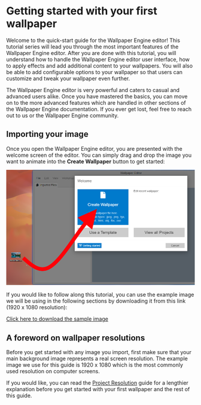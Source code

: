 # Getting started with your first wallpaper

Welcome to the quick-start guide for the Wallpaper Engine editor! This tutorial series will lead you through the most important features of the Wallpaper Engine editor. After you are done with this tutorial, you will understand how to handle the Wallpaper Engine editor user interface, how to apply effects and add additional content to your wallpapers. You will also be able to add configurable options to your wallpaper so that users can customize and tweak your wallpaper even further.

The Wallpaper Engine editor is very powerful and caters to casual and advanced users alike. Once you have mastered the basics, you can move on to the more advanced features which are handled in other sections of the Wallpaper Engine documentation. If you ever get lost, feel free to reach out to us or the Wallpaper Engine community.

## Importing your image

Once you open the Wallpaper Engine editor, you are presented with the welcome screen of the editor. You can simply drag and drop the image you want to animate into the **Create Wallpaper** button to get started:

![Square image compares to 16:9 aspect ratio](./new.png)

If you would like to follow along this tutorial, you can use the example image we will be using in the following sections by downloading it from this link (1920 x 1080 resolution): 

<a href="/img/tutorials/mountain.png" download="mountain.png">Click here to download the sample image</a>

## A foreword on wallpaper resolutions

Before you get started with any image you import, first make sure that your main background image represents a real screen resolution. The example image we use for this guide is 1920 x 1080 which is the most commonly used resolution on computer screens.

If you would like, you can read the [Project Resolution](/scene/performance/resolution) guide for a lengthier explanation before you get started with your first wallpaper and the rest of this guide.